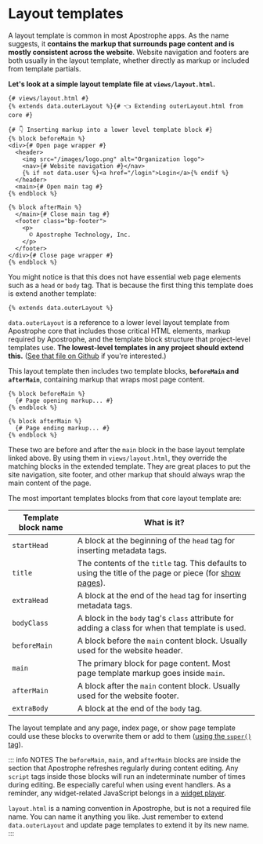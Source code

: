 # Layout templates

A layout template is common in most Apostrophe apps. As the name suggests, it **contains the markup that surrounds page content and is mostly consistent across the website**. Website navigation and footers are both usually in the layout template, whether directly as markup or included from template partials.

**Let's look at a simple layout template file at `views/layout.html`.**

``` nunjucks
{# views/layout.html #}
{% extends data.outerLayout %}{# 👈 Extending outerLayout.html from core #}

{# 👇 Inserting markup into a lower level template block #}
{% block beforeMain %}
<div>{# Open page wrapper #}
  <header>
    <img src="/images/logo.png" alt="Organization logo">
    <nav>{# Website navigation #}</nav>
    {% if not data.user %}<a href="/login">Login</a>{% endif %}
  </header>
  <main>{# Open main tag #}
{% endblock %}

{% block afterMain %}
  </main>{# Close main tag #}
  <footer class="bp-footer">
    <p>
      © Apostrophe Technology, Inc.
    </p>
  </footer>
</div>{# Close page wrapper #}
{% endblock %}
```

You might notice is that this does not have essential web page elements such as a `head` or `body` tag. That is because the first thing this template does is extend another template:

``` nunjucks
{% extends data.outerLayout %}
```

`data.outerLayout` is a reference to a lower level layout template from Apostrophe core that includes those critical HTML elements, markup required by Apostrophe, and the template block structure that project-level templates use. **The lowest-level templates in any project should extend this.** ([See that file on Github](https://github.com/apostrophecms/apostrophe/blob/main/modules/%40apostrophecms/template/views/outerLayoutBase.html) if you're interested.)

This layout template then includes two template blocks, **`beforeMain` and `afterMain`**, containing markup that wraps most page content.

``` nunjucks
{% block beforeMain %}
  {# Page opening markup... #}
{% endblock %}

{% block afterMain %}
  {# Page ending markup... #}
{% endblock %}
```

These two are before and after the `main` block in the base layout template linked above. By using them in `views/layout.html`, they override the matching blocks in the extended template. They are great places to put the site navigation, site footer, and other markup that should always wrap the main content of the page.

The most important templates blocks from that core layout template are:

| Template block name | What is it? |
| ------------------- | ----------- |
| `startHead` | A block at the beginning of the `head` tag for inserting metadata tags. |
| `title` | The contents of the `title` tag. This defaults to using the title of the page or piece (for [show pages](/guide/piece-pages.md#the-show-page-template)). |
| `extraHead` | A block at the end of the `head` tag for inserting metadata tags. |
| `bodyClass` | A block in the `body` tag's `class` attribute for adding a class for when that template is used. |
| `beforeMain` | A block before the `main` content block. Usually used for the website header. |
| `main` | The primary block for page content. Most page template markup goes inside `main`. |
| `afterMain` | A block after the `main` content block. Usually used for the website footer. |
| `extraBody` | A block at the end of the `body` tag. |

The layout template and any page, index page, or show page template could use these blocks to overwrite them or add to them ([using the `super()` tag](/guide/templating.md#the-super-tag)).

::: info NOTES
The `beforeMain`, `main`, and `afterMain` blocks are inside the section that Apostrophe refreshes regularly during content editing. Any `script` tags inside those blocks will run an indeterminate number of times during editing. Be especially careful when using event handlers. As a reminder, any widget-related JavaScript belongs in a [widget player](/guide/custom-widgets.md#client-side-javascript-for-widgets).

`layout.html` is a naming convention in Apostrophe, but is not a required file name. You can name it anything you like. Just remember to  extend `data.outerLayout` and update page templates to extend it by its new name.
:::
